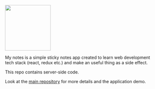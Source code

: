 <img src="https://raw.githubusercontent.com/talkrz/mynotes-server/master/docs/logo.png" width="150">

My notes is a simple sticky notes app created to learn web development tech
stack (react, redux etc.) and make an useful thing as a side effect.

This repo contains server-side code.

Look at the [main repository](https://github.com/talkrz/mynotes) for more
details and the application demo.

